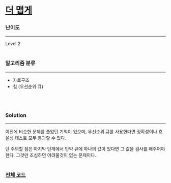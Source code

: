 # [더 맵게](https://programmers.co.kr/learn/courses/30/lessons/42626)

### 난이도

***
Level 2
<br><br>

### 알고리즘 분류

***

* 자료구조
* 힙 (우선순위 큐)

<br><br>

### Solution

***

이전에 비슷한 문제를 풀었던 기억이 있으며, 우선순위 큐를 사용한다면 정확성이나 효율성 테스트 모두 통과할 수 있다.

단 주의할 점은 마지막 단계에서 만약 큐에 하나의 값이 있다면 그 값을 검사를 해주어야 한다. 그것만 조심하면 어려울것이 없는 문제이다.
<br><br>

### [전체 코드](https://github.com/Jungmin-Seo0527/CodingTest/blob/main/src/ds/PGM_더_맵체.java)
